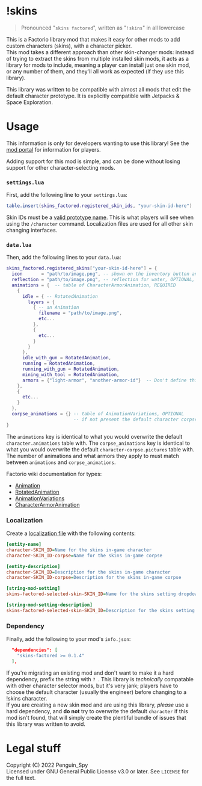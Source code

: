 # !skins
> Pronounced "`skins factored`", written as "`!skins`" in all lowercase

This is a Factorio library mod that makes it easy for other mods to add custom characters (skins), with a character picker.  
This mod takes a different approach than other skin-changer mods: instead of trying to extract the skins from multiple installed skin mods, it acts as a library for mods to include, meaning a player can install just one skin mod, or any number of them, and they'll all work as expected (if they use this library).

This library was written to be compatible with almost all mods that edit the default character prototype. It is explicitly compatible with Jetpacks & Space Exploration.

# Usage
This information is only for developers wanting to use this library! See the [mod portal](https://mods.factorio.com/mod/skins-factored) for information for players.

Adding support for this mod is simple, and can be done without losing support for other character-selecting mods.  

### `settings.lua`
First, add the following line to your `settings.lua`:
```lua
table.insert(skins_factored.registered_skin_ids, "your-skin-id-here")
```
Skin IDs must be a [valid prototype name](https://wiki.factorio.com/PrototypeBase#name "PrototypeBase - Factorio Wiki"). This is what players will see when using the `/character` command. Localization files are used for all other skin changing interfaces.

### `data.lua`
Then, add the following lines to your `data.lua`:
```lua
skins_factored.registered_skins["your-skin-id-here"] = {
  icon       = "path/to/image.png", -- shown on the inventory button and in the gui, REQUIRED
  reflection = "path/to/image.png", -- reflection for water, OPTIONAL, will default to the default player's texture
  animations = {  -- table of CharacterArmorAnimation, REQUIRED
    {
      idle = { -- RotatedAnimation
        layers = {
          { -- an Animation
            filename = "path/to/image.png",
            etc...
          },
          {
            etc...
          }
        }
      },
      idle_with_gun = RotatedAnimation,
      running = RotatedAnimation,
      running_with_gun = RotatedAnimation,
      mining_with_tool = RotatedAnimation,
      armors = {"light-armor", "another-armor-id"}  -- Don't define this if you want these animations to be used for the player without armor.
    },
    {
      etc...
    }
  },
  corpse_animations = {} -- table of AnimationVariations, OPTIONAL
                         -- if not present the default character corpse entity is used (no custom corpse is generated)
}
```
The `animations` key is identical to what you would overwrite the default `character.animations` table with. The `corpse_animations` key is identical to what you would overwrite the default `character-corpse.pictures` table with.  
The number of animations and what armors they apply to must match between `animations` and `corpse_animations`.

Factorio wiki documentation for types:  
- [Animation](https://wiki.factorio.com/Types/Animation)
- [RotatedAnimation](https://wiki.factorio.com/Types/RotatedAnimation)
- [AnimationVariations](https://wiki.factorio.com/Types/AnimationVariations)
- [CharacterArmorAnimation](https://wiki.factorio.com/Types/CharacterArmorAnimation)


### Localization
Create a [localization file](https://wiki.factorio.com/Tutorial:Localisation) with the following contents: 
```ini
[entity-name]
character-SKIN_ID=Name for the skins in-game character
character-SKIN_ID-corpse=Name for the skins in-game corpse

[entity-description]
character-SKIN_ID=Description for the skins in-game character
character-SKIN_ID-corpse=Description for the skins in-game corpse

[string-mod-setting]
skins-factored-selected-skin-SKIN_ID=Name for the skins setting dropdown item

[string-mod-setting-description]
skins-factored-selected-skin-SKIN_ID=Description for the skins setting dropdown item
```

### Dependency
Finally, add the following to your mod's `info.json`:
```json
  "dependencies": [
    "skins-factored >= 0.1.4"
  ],
```
If you're migrating an existing mod and don't want to make it a hard dependency, prefix the string with `? `. This library is *technically* compatable with other character selector mods, but it's very jank; players have to choose the default character (usually the engineer) before changing to a !skins character.  
If you are creating a new skin mod and are using this library, *please* use a hard dependency, and **do not** try to overwrite the default `character` if this mod isn't found, that will simply create the plentiful bundle of issues that this library was written to avoid.

# Legal stuff
Copyright (C) 2022  Penguin_Spy  
Licensed under GNU General Public License v3.0 or later. See `LICENSE` for the full text.  
